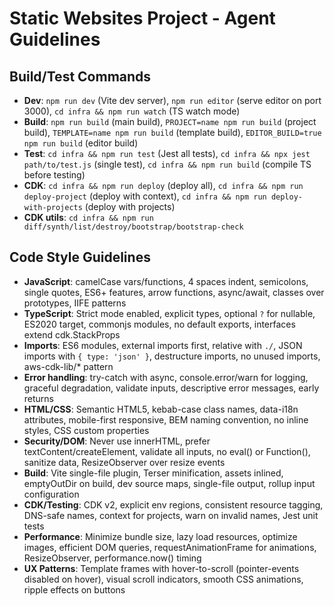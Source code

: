 # Static Websites Project - Agent Guidelines

## Build/Test Commands
- **Dev**: `npm run dev` (Vite dev server), `npm run editor` (serve editor on port 3000), `cd infra && npm run watch` (TS watch mode)
- **Build**: `npm run build` (main build), `PROJECT=name npm run build` (project build), `TEMPLATE=name npm run build` (template build), `EDITOR_BUILD=true npm run build` (editor build)
- **Test**: `cd infra && npm run test` (Jest all tests), `cd infra && npx jest path/to/test.js` (single test), `cd infra && npm run build` (compile TS before testing)
- **CDK**: `cd infra && npm run deploy` (deploy all), `cd infra && npm run deploy-project` (deploy with context), `cd infra && npm run deploy-with-projects` (deploy with projects)
- **CDK utils**: `cd infra && npm run diff/synth/list/destroy/bootstrap/bootstrap-check`

## Code Style Guidelines
- **JavaScript**: camelCase vars/functions, 4 spaces indent, semicolons, single quotes, ES6+ features, arrow functions, async/await, classes over prototypes, IIFE patterns
- **TypeScript**: Strict mode enabled, explicit types, optional `?` for nullable, ES2020 target, commonjs modules, no default exports, interfaces extend cdk.StackProps
- **Imports**: ES6 modules, external imports first, relative with `./`, JSON imports with `{ type: 'json' }`, destructure imports, no unused imports, aws-cdk-lib/* pattern
- **Error handling**: try-catch with async, console.error/warn for logging, graceful degradation, validate inputs, descriptive error messages, early returns
- **HTML/CSS**: Semantic HTML5, kebab-case class names, data-i18n attributes, mobile-first responsive, BEM naming convention, no inline styles, CSS custom properties
- **Security/DOM**: Never use innerHTML, prefer textContent/createElement, validate all inputs, no eval() or Function(), sanitize data, ResizeObserver over resize events
- **Build**: Vite single-file plugin, Terser minification, assets inlined, emptyOutDir on build, dev source maps, single-file output, rollup input configuration
- **CDK/Testing**: CDK v2, explicit env regions, consistent resource tagging, DNS-safe names, context for projects, warn on invalid names, Jest unit tests
- **Performance**: Minimize bundle size, lazy load resources, optimize images, efficient DOM queries, requestAnimationFrame for animations, ResizeObserver, performance.now() timing
- **UX Patterns**: Template frames with hover-to-scroll (pointer-events disabled on hover), visual scroll indicators, smooth CSS animations, ripple effects on buttons
